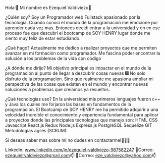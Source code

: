 
Hola!👋 Mi nombre es Ezequiel Valdiviezo🚀

¿Quién soy?
Soy un Programador web Fullstack apasionado por la tecnologia. Cuando conoci el mundo de la programacion me emocione por aprender cada vez mas. Entonces decidi entrar a la universidad y en en ese proceso fue que descubri el bootcamp de SOY HENRY lugar donde me siento muy feliz de estar estudiando.

¿Qué hago?
Actualmente me dedico a realizar proyectos que me permiten avanzar en mi formación como programador. Me fascina poder encontrar la solución a los problemas de la vida con código

¿A dónde me dirijo?
Mi objetivo principal es impactar en el mundo de la programacion al punto de llegar a descubrir cosas nuevas 🎆
No solo disfruto de la programacion. Sino que realmente me apasiona ampliar mi perspectiva de las cosas que existen en el mundo y encontrar nuevas soluciones a problemas que creíamos ya resueltos.

¿Qué tecnologías uso?
En la universidad mis primeros lenguajes fueron c++ y Java los cuales me forjaron las bases en fundamentos de la programacion.
El Bootcamp de SOY HENRY me ha permitido adquirir a una velocidad increible el conocimiento y experiencia fundamental para aplicar a proyectos donde las principales tecnologías que manejo son:
HTML
CSS
Javascript
React.js
Redux
Node.js
Express.js
PostgreSQL
Sequelize
GIT
Metodologias agiles (SCRUM).

Si deseas saber mas sobre mi no dudes en contactarme!🙋🏽‍♂️

Linkedin: www.linkedin.com/in/ezequiel-valdiviezo-987582247
📩Correo: ezequielrvaldiviezo@gmail.com📫
📩Correo: eze_valdiviezo@yahoo.com📫
